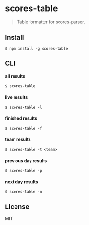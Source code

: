 # scores-table

> Table formatter for scores-parser.

## Install 

```
$ npm install -g scores-table
```

## CLI

#### all results

```
$ scores-table
```

#### live results

```
$ scores-table -l
```

#### finished results

```
$ scores-table -f
```

#### team results

```
$ scores-table -t <team>
```

#### previous day results

```
$ scores-table -p
```

#### next day results

```
$ scores-table -n
```

## License

MIT
